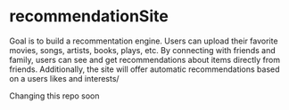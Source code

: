 # recommendationSite

Goal is to build a recommentation engine. Users can upload their favorite movies, songs, artists, books, plays, etc. By connecting with friends and family, users can see and get recommendations about items directly from friends. Additionally, the site will offer automatic recommendations based on a users likes and interests/

Changing this repo soon
